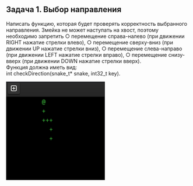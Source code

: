 ## Задача 1. Выбор направления
Написать функцию, которая будет проверять корректность выбранного направления. Змейка
не может наступать на хвост, поэтому необходимо запретить
○ перемещение справа-налево (при движении RIGHT нажатие стрелки влево),
○ перемещение сверху-вниз (при движении UP нажатие стрелки вниз),
○ перемещение слева-направо (при движении LEFT нажатие стрелки вправо),
○ перемещение снизу-вверх (при движении DOWN нажатие стрелки вверх).  
Функция должна иметь вид:  
int checkDirection(snake_t* snake, int32_t key).

![img.png](img.png)